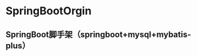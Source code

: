 # SpringBootOrgin
SpringBoot脚手架（springboot+mysql+mybatis-plus）
------------------------------------------------------
